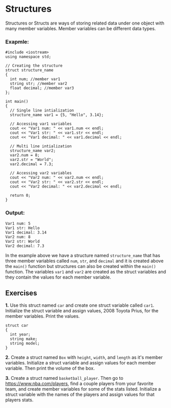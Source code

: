 # Structures

Structures or Structs are ways of storing related data under one object with many member variables. Member variables can be different data types.

### Exapmle:
```
#include <iostream>
using namespace std;

// Creating the structure
struct structure_name
{
  int num; //member var1
  string str; //member var2
  float decimal; //member var3
};

int main() 
{
  // Single line intialization
  structure_name var1 = {5, "Hello", 3.14};

  // Accessing var1 variables
  cout << "Var1 num: " << var1.num << endl;
  cout << "Var1 str: " << var1.str << endl;
  cout << "Var1 decimal: " << var1.decimal << endl;

  // Multi line intialization
  structure_name var2;
  var2.num = 8;
  var2.str = "World";
  var2.decimal = 7.3;

  // Accessing var2 variables
  cout << "Var2 num: " << var2.num << endl;
  cout << "Var2 str: " << var2.str << endl;
  cout << "Var2 decimal: " << var2.decimal << endl;

  return 0;
}
```

### Output:
```
Var1 num: 5
Var1 str: Hello
Var1 decimal: 3.14
Var2 num: 8
Var2 str: World
Var2 decimal: 7.3
```

In the example above we have a structure named ```structure_name``` that has three member variables called ```num```, ```str```, and ```decimal``` and it is created above the ```main()``` function but structures can also be created within the ```main()``` function. The variables ```var1``` and ```var2``` are created as the struct variables and they contain the values for each member variable.

## Exercises
__1.__ Use this struct named ```car``` and create one struct variable called ```car1```. Initialize the struct variable and assign values, 2008 Toyota Prius, for the member variables. Print the values.
```
struct car
{
  int year;
  string make;
  string model;
}
```

__2.__ Create a struct named ```Box``` with ```height```, ```width```, and ```length``` as it's member variables. Initialize a struct variable and assign values for each member variable. Then print the volume of the box.

__3.__ Create a struct named ```basketball_player```. Then go to <https://www.nba.com/players>, find a couple players from your favorite team, and create member variables for some of the stats listed. Initialize a struct variable with the names of the players and assign values for that players stats.
